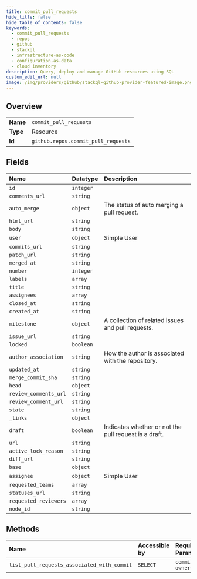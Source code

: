 ```yaml
---
title: commit_pull_requests
hide_title: false
hide_table_of_contents: false
keywords:
  - commit_pull_requests
  - repos
  - github    
  - stackql
  - infrastructure-as-code
  - configuration-as-data
  - cloud inventory
description: Query, deploy and manage GitHub resources using SQL
custom_edit_url: null
image: /img/providers/github/stackql-github-provider-featured-image.png
---
```

  
    

## Overview
<table><tbody>
<tr><td><b>Name</b></td><td><code>commit_pull_requests</code></td></tr>
<tr><td><b>Type</b></td><td>Resource</td></tr>
<tr><td><b>Id</b></td><td><code>github.repos.commit_pull_requests</code></td></tr>
</tbody></table>

## Fields
| Name | Datatype | Description |
|:-----|:---------|:------------|
| `id` | `integer` |  |
| `comments_url` | `string` |  |
| `auto_merge` | `object` | The status of auto merging a pull request. |
| `html_url` | `string` |  |
| `body` | `string` |  |
| `user` | `object` | Simple User |
| `commits_url` | `string` |  |
| `patch_url` | `string` |  |
| `merged_at` | `string` |  |
| `number` | `integer` |  |
| `labels` | `array` |  |
| `title` | `string` |  |
| `assignees` | `array` |  |
| `closed_at` | `string` |  |
| `created_at` | `string` |  |
| `milestone` | `object` | A collection of related issues and pull requests. |
| `issue_url` | `string` |  |
| `locked` | `boolean` |  |
| `author_association` | `string` | How the author is associated with the repository. |
| `updated_at` | `string` |  |
| `merge_commit_sha` | `string` |  |
| `head` | `object` |  |
| `review_comments_url` | `string` |  |
| `review_comment_url` | `string` |  |
| `state` | `string` |  |
| `_links` | `object` |  |
| `draft` | `boolean` | Indicates whether or not the pull request is a draft. |
| `url` | `string` |  |
| `active_lock_reason` | `string` |  |
| `diff_url` | `string` |  |
| `base` | `object` |  |
| `assignee` | `object` | Simple User |
| `requested_teams` | `array` |  |
| `statuses_url` | `string` |  |
| `requested_reviewers` | `array` |  |
| `node_id` | `string` |  |
## Methods
| Name | Accessible by | Required Params |
|:-----|:--------------|:----------------|
| `list_pull_requests_associated_with_commit` | `SELECT` | `commit_sha, owner, repo` |
